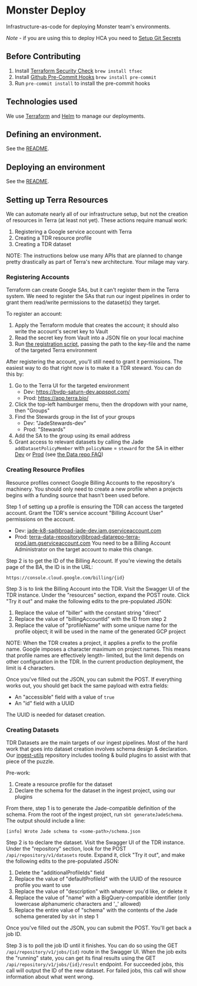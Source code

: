 # Monster Deploy
Infrastructure-as-code for deploying Monster team's environments.

_Note_ - if you are using this to deploy HCA you need to [Setup Git Secrets](https://dsp-security.broadinstitute.org/platform-security-categories/git/setup-git-secrets)

## Before Contributing
1. Install [Terraform Security Check](https://aquasecurity.github.io/tfsec/v1.28.1/guides/installation/) `brew install tfsec`
2. Install [Github Pre-Commit Hooks](https://pre-commit.com/#install) `brew install pre-commit`
3. Run `pre-commit install` to install the pre-commit hooks

## Technologies used
We use [Terraform](https://www.terraform.io/docs/index.html) and
[Helm](https://helm.sh/docs/) to manage our deployments.

## Defining an environment.
See the [README](environments/README.md).

## Deploying an environment
See the [README](hack/README.md).

## Setting up Terra Resources
We can automate nearly all of our infrastructure setup, but not the creation of
resources in Terra (at least not yet). These actions require manual work:
1. Registering a Google service account with Terra
2. Creating a TDR resource profile
3. Creating a TDR dataset

NOTE: The instructions below use many APIs that are planned to change pretty
drastically as part of Terra's new architecture. Your milage may vary.

### Registering Accounts
Terraform can create Google SAs, but it can't register them in the Terra system.
We need to register the SAs that run our ingest pipelines in order to grant them
read/write permissions to the dataset(s) they target.

To register an account:
1. Apply the Terraform module that creates the account; it should also write the
   account's secret key to Vault
2. Read the secret key from Vault into a JSON file on your local machine
3. Run [the registration script](./hack/register-service-account), passing the path
   to the key-file and the name of the targeted Terra environment

After registering the account, you'll still need to grant it permissions. The easiest
way to do that right now is to make it a TDR steward. You can do this by:
1. Go to the Terra UI for the targeted environment
   * Dev: https://bvdp-saturn-dev.appspot.com/
   * Prod: https://app.terra.bio/
2. Click the top-left hamburger menu, then the dropdown with your name, then "Groups"
3. Find the Stewards group in the list of your groups
   * Dev: "JadeStewards-dev"
   * Prod: "Stewards"
4. Add the SA to the group using its email address
5. Grant access to relevant datasets by calling the Jade `addDatasetPolicyMember` with `policyName` = `steward` for the SA 
   in either [Dev](https://jade.datarepo-dev.broadinstitute.org/swagger-ui.html#/repository/addDatasetPolicyMember)
   or [Prod](https://jade-terra.datarepo-prod.broadinstitute.org/swagger-ui.html#/repository/addDatasetPolicyMember)
   (see [the Data repo FAQ](https://docs.google.com/document/d/1WDtW5TyX8Nwb0GkNxltmICCxj2qThQrDtMFkUW9K9l0))

### Creating Resource Profiles
Resource profiles connect Google Billing Accounts to the repository's machinery. You
should only need to create a new profile when a projects begins with a funding source
that hasn't been used before.

Step 1 of setting up a profile is ensuring the TDR can access the targeted account.
Grant the TDR's service account "Billing Account User" permissions on the account.
* Dev: jade-k8-sa@broad-jade-dev.iam.gserviceaccount.com
* Prod: terra-data-repository@broad-datarepo-terra-prod.iam.gserviceaccount.com
You need to be a Billing Account Administrator on the target account to make this change.

Step 2 is to get the ID of the Billing Account. If you're viewing the details page
of the BA, the ID is in the URL:
```
https://console.cloud.google.com/billing/{id}
```

Step 3 is to link the Billing Account into the TDR. Visit the Swagger UI of the TDR instance.
Under the "resources" section, expand the POST route. Click "Try it out" and make the following
edits to the pre-populated JSON:
1. Replace the value of "biller" with the constant string "direct"
2. Replace the value of "billingAccountId" with the ID from step 2
3. Replace the value of "profileName" with some unique name for the profile object; it will be
   used in the name of the generated GCP project

NOTE: When the TDR creates a project, it applies a prefix to the profile name. Google imposes
a character maximum on project names. This means that profile names are effectively length-
limited, but the limit depends on other configuration in the TDR. In the current production
deployment, the limit is 4 characters.

Once you've filled out the JSON, you can submit the POST. If everything works out, you should
get back the same payload with extra fields:
* An "accessible" field with a value of `true`
* An "id" field with a UUID

The UUID is needed for dataset creation.

### Creating Datasets
TDR Datasets are the main targets of our ingest pipelines. Most of the hard work that goes into
dataset creation involves schema design & declaration. Our [ingest-utils](https://github.com/DataBiosphere/ingest-utils)
repository includes tooling & build plugins to assist with that piece of the puzzle.

Pre-work:
1. Create a resource profile for the dataset
2. Declare the schema for the dataset in the ingest project, using our plugins

From there, step 1 is to generate the Jade-compatible definition of the schema. From the root
of the ingest project, run `sbt generateJadeSchema`. The output should include a line:
```
[info] Wrote Jade schema to <some-path>/schema.json
```

Step 2 is to declare the dataset. Visit the Swagger UI of the TDR instance.
Under the "repository" section, look for the POST `/api/repository/v1/datasets` route.
Expand it, click "Try it out", and make the following edits to the pre-populated JSON:
1. Delete the "additionalProfileIds" field
2. Replace the value of "defaultProfileId" with the UUID of the resource profile you want to use
3. Replace the value of "description" with whatever you'd like, or delete it
4. Replace the value of "name" with a BigQuery-compatible identifier (only lowercase alphanumeric characters and '_' allowed)
5. Replace the entire value of "schema" with the contents of the Jade schema generated
   by `sbt` in step 1

Once you've filled out the JSON, you can submit the POST. You'll get back a job ID.

Step 3 is to poll the job ID until it finishes. You can do so using the GET `/api/repository/v1/jobs/{id}`
route in the Swagger UI. When the job exits the "running" state, you can get its final results using
the GET `/api/repository/v1/jobs/{id}/result` endpoint. For succeeded jobs, this call will output
the ID of the new dataset. For failed jobs, this call will show information about what went wrong.

